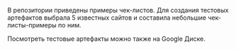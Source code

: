 В репозитории приведены примеры чек-листов. Для создания тестовых артефактов выбрала 5 известных сайтов и составила небольшие чек-листы-примеры по ним.

Посмотреть тестовые артефакты можно также на Google Диске.
